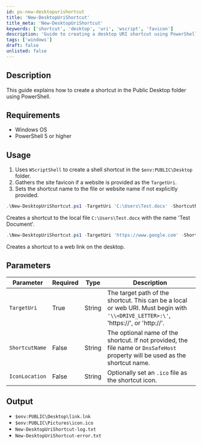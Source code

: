 ```yaml
---
id: ps-new-desktopurishortcut
title: 'New-DesktopUriShortcut'
title_meta: 'New-DesktopUriShortcut'
keywords: ['shortcut', 'desktop', 'uri', 'wscript', 'favicon']
description: 'Guide to creating a desktop URI shortcut using PowerShell.'
tags: ['windows']
draft: false
unlisted: false
---
```


## Description
This guide explains how to create a shortcut in the Public Desktop folder using PowerShell.

## Requirements
- Windows OS
- PowerShell 5 or higher

## Usage
1. Uses `WScriptShell` to create a shell shortcut in the `$env:PUBLIC\Desktop` folder.
2. Gathers the site favicon if a website is provided as the `TargetUri`.
3. Sets the shortcut name to the file or website name if not explicitly provided.

```powershell
.\New-DesktopUriShortcut.ps1 -TargetUri 'C:\Users\Test.docx' -ShortcutName 'Test Document'
```
Creates a shortcut to the local file `C:\Users\Test.docx` with the name 'Test Document'.

```powershell
.\New-DesktopUriShortcut.ps1 -TargetUri 'https://www.google.com' -ShortcutName 'Google'
```
Creates a shortcut to a web link on the desktop.

## Parameters
| Parameter      | Required | Type   | Description                                                                                                                            |
| -------------- | -------- | ------ | -------------------------------------------------------------------------------------------------------------------------------------- |
| `TargetUri`    | True     | String | The target path of the shortcut. This can be a local or web URI. Must begin with `'\\<DRIVE_LETTER>:\'`, 'https://', or 'http://'.   |
| `ShortcutName` | False    | String | The optional name of the shortcut. If not provided, the file name or `DnsSafeHost` property will be used as the shortcut name.        |
| `IconLocation` | False    | String | Optionally set an `.ico` file as the shortcut icon.                                                                                    |

## Output
- `$env:PUBLIC\Desktop\link.lnk`
- `$env:PUBLIC\Pictures\icon.ico`
- `New-DesktopUriShortcut-log.txt`
- `New-DesktopUriShortcut-error.txt`



